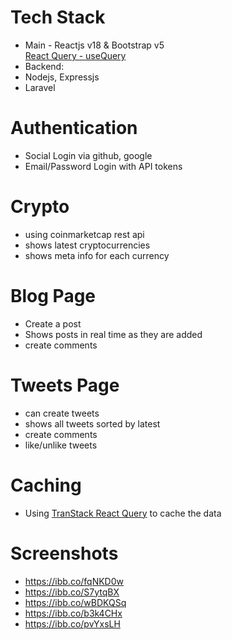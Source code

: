 # Tech Stack
- Main - Reactjs v18 & Bootstrap v5  
  [React Query - useQuery](https://tanstack.com/)
- Backend:
- Nodejs, Expressjs
- Laravel

# Authentication
- Social Login via github, google
- Email/Password Login with API tokens

# Crypto
- using coinmarketcap rest api
- shows latest cryptocurrencies
- shows meta info for each currency

# Blog Page
- Create a post   
- Shows posts in real time as they are added
- create comments

# Tweets Page
- can create tweets
- shows all tweets sorted by latest
- create comments
- like/unlike tweets

# Caching
- Using [TranStack React Query](https://tanstack.com/) to cache the data

# Screenshots
- https://ibb.co/fqNKD0w
- https://ibb.co/S7ytqBX
- https://ibb.co/wBDKQSq
- https://ibb.co/b3k4CHx
- https://ibb.co/pvYxsLH

####